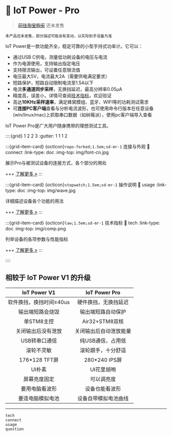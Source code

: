 # 🔋 IoT Power - Pro

> ~~[前往淘宝购买](https://luat.taobao.com/)~~ 还未发售

```{warning}
本产品还未发售，部分描述可能会有变动，以实际到手设备为准
```

IoT Power是一款功能齐全，稳定可靠的小型手持式功率计。它可以：

- 通过USB C供电，测量低功耗设备的电压与电流
- 作为电源使用，支持输出指定电压
- 支持限流输出，可设置任意限流值
- 电压最大5V，电流最大2A（需要供电满足要求）
- 短路保护，短路自动限制电流至1.5A以下
- 电流**多通道同步采样**，无换挡延迟，最高分辨率0.05μA
- 精度高，误差小，详情可查阅[技术指标](https://wiki.luatos.com/iotpower/pro/tech.html)，欢迎验证
- 高达**10KHz采样速率**，满足蜂窝模组、蓝牙、WIFI等的功耗测试需求
- 可**连接PC客户端**查看与分析电流波形，也可使用命令行版本在任意设备(win/linux/mac)上抓取串口数据（如树莓派），使用pc客户端导入查看

IoT Power Pro是广大用户随身携带的理想测试工具。

::::{grid} 1 2 2 3
:gutter: 1 1 1 2

:::{grid-item-card} {octicon}`repo-forked;1.5em;sd-mr-1` 连接与外观
:link: connect
:link-type: doc
:img-top: img/font-cn.jpg

展示Pro与被测试设备的连接方式，各个部分的用处

+++
[了解更多 »](connect)
:::

:::{grid-item-card} {octicon}`stopwatch;1.5em;sd-mr-1` 操作说明
:link: usage
:link-type: doc
:img-top: img/wave.jpg

详细描述设备各个功能的用法

+++
[了解更多 »](usage)
:::

:::{grid-item-card} {octicon}`law;1.5em;sd-mr-1` 技术指标
:link: tech
:link-type: doc
:img-top: img/comp.png

列举设备的各项参数与性能指标

+++
[了解更多 »](tech)
:::

::::

## 相较于 IoT Power V1 的升级

|      IoT Power V1       |     IoT Power Pro      |
| :---------------------: | :--------------------: |
| 软件换挡，换挡时间≥40us |  硬件换挡，无换挡延迟  |
|    输出端短路会烧毁     |   输出端短路自动保护   |
|       单STM8主控        |     Air32+STM8双核     |
|   关闭输出后没有泄放    | 关闭输出后自动泄放能量 |
|      USB转串口通信      |   纯USB通信，占用低    |
|       滚轮不灵敏        |   滚轮跟手，十分舒适   |
|      176*128 TFT屏      |     280*240 IPS屏      |
|         UI朴素          |       UI花里胡哨       |
|      屏幕亮度固定       |       可以调亮度       |
|     要用电脑看波形      |     设备也能看波形     |
|    要连电脑模拟电池     |  设备自带模拟电池曲线  |

---

```{toctree}
tech
connect
usage
question
```
